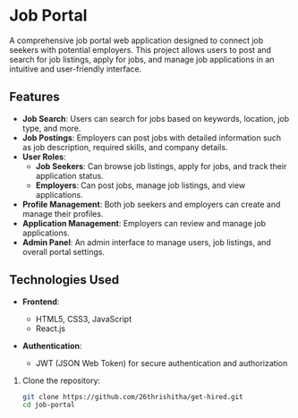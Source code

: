# Job Portal

A comprehensive job portal web application designed to connect job seekers with potential employers. This project allows users to post and search for job listings, apply for jobs, and manage job applications in an intuitive and user-friendly interface.

## Features

- **Job Search**: Users can search for jobs based on keywords, location, job type, and more.
- **Job Postings**: Employers can post jobs with detailed information such as job description, required skills, and company details.
- **User Roles**:
  - **Job Seekers**: Can browse job listings, apply for jobs, and track their application status.
  - **Employers**: Can post jobs, manage job listings, and view applications.
- **Profile Management**: Both job seekers and employers can create and manage their profiles.
- **Application Management**: Employers can review and manage job applications.
- **Admin Panel**: An admin interface to manage users, job listings, and overall portal settings.

## Technologies Used

- **Frontend**:
  - HTML5, CSS3, JavaScript
  - React.js

- **Authentication**:
  - JWT (JSON Web Token) for secure authentication and authorization


1. Clone the repository:
   ```bash
   git clone https://github.com/26thrishitha/get-hired.git
   cd job-portal
